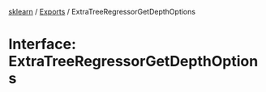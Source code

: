 [sklearn](../readme.md) / [Exports](../modules.md) / ExtraTreeRegressorGetDepthOptions

# Interface: ExtraTreeRegressorGetDepthOptions
